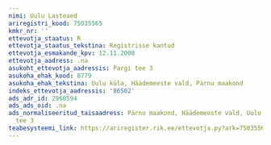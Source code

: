 ```yaml
---
nimi: Uulu Lasteaed
ariregistri_kood: 75035565
kmkr_nr: ''
ettevotja_staatus: R
ettevotja_staatus_tekstina: Registrisse kantud
ettevotja_esmakande_kpv: 12.11.2008
ettevotja_aadress: .na
asukoht_ettevotja_aadressis: Pargi tee 3
asukoha_ehak_kood: 8779
asukoha_ehak_tekstina: Uulu küla, Häädemeeste vald, Pärnu maakond
indeks_ettevotja_aadressis: '86502'
ads_adr_id: 2960594
ads_ads_oid: .na
ads_normaliseeritud_taisaadress: Pärnu maakond, Häädemeeste vald, Uulu küla, Pargi
  tee 3
teabesysteemi_link: https://ariregister.rik.ee/ettevotja.py?ark=75035565&ref=rekvisiidid
---
```

